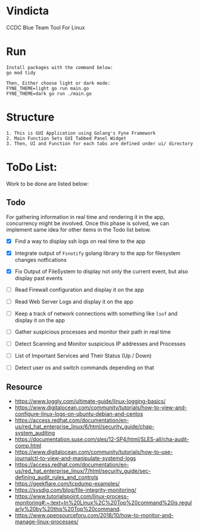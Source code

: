 # Vindicta
CCDC Blue Team Tool For Linux

# Run
```
Install packages with the command below:
go mod tidy

Then, Either choose light or dark mode:
FYNE_THEME=light go run main.go
FYNE_THEME=dark go run ./main.go
```

# Structure
```
1. This is GUI Application using Golang's Fyne Framework
2. Main Function Sets GUI Tabbed Panel Widget
3. Then, UI and Function for each tabs are defined under ui/ directory
```

# ToDo List:

Work to be done are listed below:

## Todo

For gathering information in real time and rendering it in the app, concurrency might be involved.
Once this phase is solved, we can implement same idea for other items in the Todo list below.
- [x] Find a way to display ssh logs on real time to the app
- [x] Integrate output of `Fsnotify` golang library to the app for filesystem changes notfications
- [x] Fix Output of FileSystem to display not only the current event, but also display past events
- [ ] Read Firewall configuration and display it on the app
- [ ] Read Web Server Logs and display it on the app
- [ ] Keep a track of network connections with something like `lsof` and display it on the app
- [ ] Gather suspicious processes and monitor their path in real time
- [ ] Detect Scanning and Monitor suspicious IP addresses and Processes
- [ ] List of Important Services and Their Status (Up / Down)
- [ ] Detect user os and switch commands depending on that



## Resource
- https://www.loggly.com/ultimate-guide/linux-logging-basics/
- https://www.digitalocean.com/community/tutorials/how-to-view-and-configure-linux-logs-on-ubuntu-debian-and-centos
- https://access.redhat.com/documentation/en-us/red_hat_enterprise_linux/6/html/security_guide/chap-system_auditing
- https://documentation.suse.com/sles/12-SP4/html/SLES-all/cha-audit-comp.html
- https://www.digitalocean.com/community/tutorials/how-to-use-journalctl-to-view-and-manipulate-systemd-logs
- https://access.redhat.com/documentation/en-us/red_hat_enterprise_linux/7/html/security_guide/sec-defining_audit_rules_and_controls
- https://geekflare.com/tcpdump-examples/
- https://sysdig.com/blog/file-integrity-monitoring/
- https://www.tutorialspoint.com/linux-process-monitoring#:~:text=In%20Linux%2C%20Top%20command%20is,regularly%20by%20this%20Top%20command.
- https://www.opensourceforu.com/2018/10/how-to-monitor-and-manage-linux-processes/
